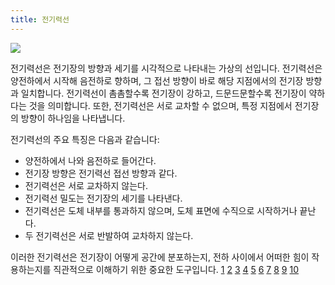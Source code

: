 ```yaml
---
title: 전기력선
---
```

<img src=https://d2u1z1lopyfwlx.cloudfront.net/thumbnails/f48ba9a7-bfc0-50cc-afb1-f7c41adca68c/ce9c8f8f-c032-5d8e-aa75-926508833a9b.jpg>


전기력선은 전기장의 방향과 세기를 시각적으로 나타내는 가상의 선입니다. 전기력선은 양전하에서 시작해 음전하로 향하며, 그 접선 방향이 바로 해당 지점에서의 전기장 방향과 일치합니다. 전기력선이 촘촘할수록 전기장이 강하고, 드문드문할수록 전기장이 약하다는 것을 의미합니다. 또한, 전기력선은 서로 교차할 수 없으며, 특정 지점에서 전기장의 방향이 하나임을 나타냅니다.

전기력선의 주요 특징은 다음과 같습니다:
- 양전하에서 나와 음전하로 들어간다.
- 전기장 방향은 전기력선 접선 방향과 같다.
- 전기력선은 서로 교차하지 않는다.
- 전기력선 밀도는 전기장의 세기를 나타낸다.
- 전기력선은 도체 내부를 통과하지 않으며, 도체 표면에 수직으로 시작하거나 끝난다.
- 두 전기력선은 서로 반발하여 교차하지 않는다.

이러한 전기력선은 전기장이 어떻게 공간에 분포하는지, 전하 사이에서 어떠한 힘이 작용하는지를 직관적으로 이해하기 위한 중요한 도구입니다. [1](https://blog.naver.com/logoseduplay/221272324824)
[2](https://blog.naver.com/deu03216/222315354128)
[3](https://wikidocs.net/265302)
[4](https://www.scienceall.com/brd/board/390/L/menu/317?brdType=R&bbsSn=29798)
[5](https://e-circuit.tistory.com/75)
[6](https://qkqeo.com/entry/%EC%A0%84%EA%B8%B0%EB%A0%A5%EC%84%A0Line-of-electric-force%EC%9D%98-%EC%84%B1%EC%A7%88)
[7](https://javalab.org/ko/electric_field_line/)
[8](https://www.youtube.com/watch?v=ptkfZTWLaFs)
[9](https://gongkachu12.tistory.com/42)
[10](https://nightime-mech.tistory.com/124)